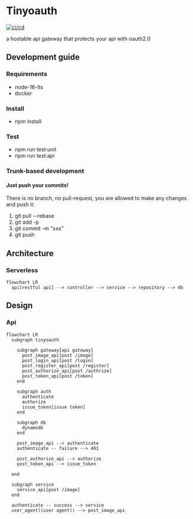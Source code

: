 # Tinyoauth

[![ci/cd](https://github.com/DevecorSoft/tinyoauth/actions/workflows/ci.yml/badge.svg)](https://github.com/DevecorSoft/tinyoauth/actions/workflows/ci.yml)

a hostable api gateway that protects your api with oauth2.0

## Development guide

### Requirements

- node-16-lts
- docker

### Install

- npm install

### Test

- npm run test:unit
- npm run test:api

### Trunk-based development

#### Just push your commits!

There is no branch, no pull-request, you are allowed to make any changes and push it:

1. git pull --rebase
2. git add -p
3. git commit -m "xxx"
4. git push

## Architecture

### Serverless

```mermaid
flowchart LR
  api[restful api] --> controller --> service --> repository --> db
```

## Design

### Api

```mermaid
flowchart LR
  subgraph tinyoauth

    subgraph gateway[api gateway]
      post_image_api[post /image]
      post_login_api[post /login]
      post_register_api[post /register]
      post_authorize_api[post /authrize]
      post_token_api[post /token]
    end

    subgraph auth
      authenticate
      authorize
      issue_token[issue token]
    end

    subgraph db
      dynamodb
    end

    post_image_api --> authenticate
    authenticate -- failure --> 401

    post_authorize_api --> authorize
    post_token_api --> issue_token

  end

  subgraph service
    service_api[post /image]
  end

  authenticate -- success --> service
  user_agent((user agent)) --> post_image_api
```

